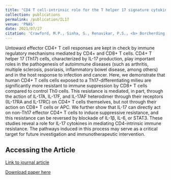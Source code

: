 ```yaml
---
title: "CD4 T cell-intrinsic role for the T helper 17 signature cytokine IL-17: Effector resistance to immune suppression."
collection: publications
permalink: /publication/IL17
venue: 'PNAS'
date: 2021/07/27
citation: 'Crawford, M.P., Sinha, S., Renavikar, P.S., <b> Borcherding, N.</b>, & Karandikar, N. (2020). Novel role for the T-helper 17 signature cytokine IL-17: CD4 resistance to immune suppression. PNAS 2020.'
---
```


Untoward effector CD4+ T cell responses are kept in check by immune regulatory mechanisms mediated by CD4+ and CD8+ T cells. CD4+ T helper 17 (Th17) cells, characterized by IL-17 production, play important roles in the pathogenesis of autoimmune diseases (such as arthritis, multiple sclerosis, psoriasis, inflammatory bowel disease, among others) and in the host response to infection and cancer. Here, we demonstrate that human CD4+ T cells cells exposed to a Th17-differentiating milieu are significantly more resistant to immune suppression by CD8+ T cells compared to control Th0 cells. This resistance is mediated, in part, through the action of IL-17A, IL-17F, and IL-17AF heterodimer through their receptors (IL-17RA and IL-17RC) on CD4+ T cells themselves, but not through their action on CD8+ T cells or APC. We further show that IL-17 can directly act on non-Th17 effector CD4+ T cells to induce suppressive resistance, and this resistance can be reversed by blockade of IL-1β, IL-6, or STAT3. These studies reveal a role for IL-17 cytokines in mediating CD4-intrinsic immune resistance. The pathways induced in this process may serve as a critical target for future investigation and immunotherapeutic intervention.

Accessing the Article
------
[Link to journal article](https://www.pnas.org/content/117/32/19408.short)

[Download paper here](https://ncborcherding.github.io/files/IL17.pdf)






